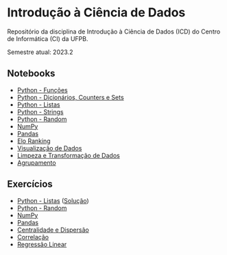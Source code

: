 # Introdução à Ciência de Dados

Repositório da disciplina de Introdução à Ciência de Dados (ICD) do Centro de Informática (CI) da UFPB.

Semestre atual: 2023.2


## Notebooks

- [Python - Funções](https://github.com/yurimalheiros/icd/blob/master/Python%20-%20Funções.ipynb)
- [Python - Dicionários, Counters e Sets](https://github.com/yurimalheiros/icd/blob/master/Python%20-%20Dicionários%2C%20Counters%20e%20Sets.ipynb)
- [Python - Listas](https://github.com/yurimalheiros/icd/blob/master/Python%20-%20Listas.ipynb)
- [Python - Strings](https://github.com/yurimalheiros/icd/blob/master/Python%20-%20Strings.ipynb)
- [Python - Random](https://github.com/yurimalheiros/icd/blob/master/Python%20-%20Random.ipynb)
- [NumPy](https://github.com/yurimalheiros/icd/blob/master/NumPy.ipynb)
- [Pandas](https://github.com/yurimalheiros/icd/blob/master/Pandas.ipynb)
- [Elo Ranking](https://github.com/yurimalheiros/icd/blob/master/Elo%20Ranking.ipynb)
- [Visualização de Dados](https://github.com/yurimalheiros/icd/blob/master/Visualização%20de%20Dados.ipynb)
- [Limpeza e Transformação de Dados](https://github.com/yurimalheiros/icd/blob/master/Limpeza%20e%20Transformação%20de%20Dados.ipynb)
- [Agrupamento](https://github.com/yurimalheiros/icd/blob/master/Agrupamento.ipynb)

## Exercícios

- [Python - Listas](https://github.com/yurimalheiros/icd/blob/master/Exerc%C3%ADcio%20-%20Python%20-%20Listas.ipynb) ([Solução](https://github.com/yurimalheiros/icd/blob/master/Exerc%C3%ADcio%20-%20Python%20-%20Listas%20-%20Solução.ipynb))
- [Python - Random](https://github.com/yurimalheiros/icd/blob/master/Exerc%C3%ADcio%20-%20Python%20-%20Random.ipynb)
- [NumPy](https://github.com/yurimalheiros/icd/blob/master/Exerc%C3%ADcio%20-%20NumPy.ipynb)
- [Pandas](https://github.com/yurimalheiros/icd/blob/master/Exerc%C3%ADcio%20-%20Pandas.ipynb)
- [Centralidade e Dispersão](https://github.com/yurimalheiros/icd/blob/master/Exerc%C3%ADcio%20-%20Medidas%20de%20Centralidade%20e%20Dispersão.ipynb)
- [Correlação](https://github.com/yurimalheiros/icd/blob/master/Exerc%C3%ADcio%20-%20Correlação.ipynb)
- [Regressão Linear](https://github.com/yurimalheiros/icd/blob/master/Exerc%C3%ADcio%20-%20Regressão%20Linear.ipynb)
